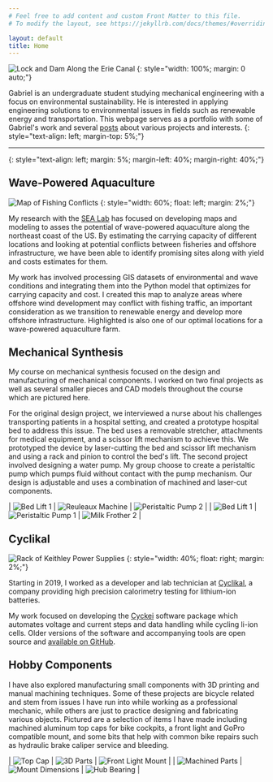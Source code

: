 ```yaml
---
# Feel free to add content and custom Front Matter to this file.
# To modify the layout, see https://jekyllrb.com/docs/themes/#overriding-theme-defaults

layout: default
title: Home
---
```


![Lock and Dam Along the Erie Canal](/assets/wallpaper-erie-canal.jpg)
{: style="width: 100%; margin: 0 auto;"}

Gabriel is an undergraduate student studying mechanical engineering with a focus on environmental sustainability.
He is interested in applying engineering solutions to environmental issues in fields such as renewable energy and transportation. This webpage serves as a portfolio with some of Gabriel's work and several [posts](/posts) about various projects and interests.
{: style="text-align: left; margin-top: 5%;"}

---
{: style="text-align: left; margin: 5%; margin-left: 40%; margin-right: 40%;"}

## Wave-Powered Aquaculture

![Map of Fishing Conflicts](/assets/conflicts-map.png)
{: style="width: 60%; float: left; margin: 2%;"}

My research with the [SEA Lab](https://sea.mae.cornell.edu/) has focused on developing maps and modeling to asses the potential of wave-powered aquaculture along the northeast coast of the US. By estimating the carrying capacity of different locations and looking at potential conflicts between fisheries and offshore infrastructure, we have been able to identify promising sites along with yield and costs estimates for them.

My work has involved processing GIS datasets of environmental and wave conditions and integrating them into the Python model that optimizes for carrying capacity and cost. I created this map to analyze areas where offshore wind development may conflict with fishing traffic, an important consideration as we transition to renewable energy and develop more offshore infrastructure. Highlighted is also one of our optimal locations for a wave-powered aquaculture farm.


## Mechanical Synthesis

My course on mechanical synthesis focused on the design and manufacturing of mechanical components. I worked on two final projects as well as several smaller pieces and CAD models throughout the course which are pictured here.

For the original design project, we interviewed a nurse about his challenges transporting patients in a hospital setting, and created a prototype hospital bed to address this issue. The bed uses a removable stretcher, attachments for medical equipment, and a scissor lift mechanism to achieve this. We prototyped the device by laser-cutting the bed and scissor lift mechanism and using a rack and pinion to control the bed's lift. The second project involved designing a water pump. My group choose to create a peristaltic pump which pumps fluid without contact with the pump mechanism. Our design is adjustable and uses a combination of machined and laser-cut components.

| ![Bed Lift 1](/assets/design/lift-1.jpg) | ![Reuleaux Machine](/assets/design/reuleaux.jpg) | ![Peristaltic Pump 2](/assets/design/pump-2.jpg) |
| ![Bed Lift 1](/assets/design/lift-2.jpg) | ![Peristaltic Pump 1](/assets/design/pump-1.jpg) | ![Milk Frother 2](/assets/design/frother-2.jpg)  |


## Cyclikal
![Rack of Keithley Power Supplies](/assets/keithleys.jpg)
{: style="width: 40%; float: right; margin: 2%;"}

Starting in 2019, I worked as a developer and lab technician at [Cyclikal](https://cyclikal.com/), a company providing high precision calorimetry testing for lithium-ion batteries.

My work focused on developing the [Cyckei](https://docs.cyclikal.com/projects/cyckei/en/stable/) software package which automates voltage and current steps and data handling while cycling li-ion cells. Older versions of the software and accompanying tools are open source and [available on GitHub](https://github.com/cyclikal/cyckei).


## Hobby Components

I have also explored manufacturing small components with 3D printing and manual machining techniques. Some of these projects are bicycle related and stem from issues I have run into while working as a professional mechanic, while others are just to practice designing and fabricating various objects. Pictured are a selection of items I have made including machined aluminum top caps for bike cockpits, a front light and GoPro compatible mount, and some bits that help with common bike repairs such as hydraulic brake caliper service and bleeding.

| ![Top Cap](/assets/hobby-components/top-cap.jpg) | ![3D Parts](/assets/hobby-components/3d-bits.jpg) | ![Front Light Mount](/assets/hobby-components/light-mount.jpg) |
| ![Machined Parts](/assets/hobby-components/machined-parts.jpg) | ![Mount Dimensions](/assets/hobby-components/mount-dimensions.jpg) | ![Hub Bearing](/assets/hobby-components/hub-bearing.jpg) |

<style>
  td, tr, table {
    border: none!important;
    background-color: #ffffff;
  }
  h2 {
    margin-top: 5%;
  }
</style>
